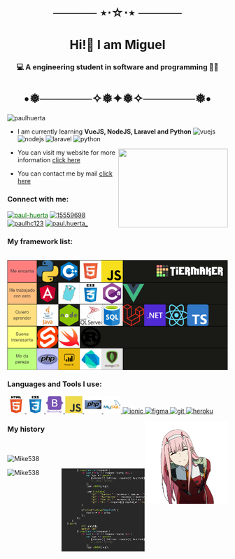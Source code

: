 <h1 align="center">───── ⋆⋅☆⋅⋆ ─────</h1>
<h1 align="center">Hi!👋 I am Miguel</h1>
<h3 align="center">‍💻 A engineering student in software and programming 👨‍💻</h3>
<h1 align="center">•❅──────✧❅✦❅✧──────❅•</h1>

<p align="left"> <img src="https://komarev.com/ghpvc/?username=paulhuerta&label=Profile%20views&color=0e75b6&style=flat-square" alt="paulhuerta" /> </p>

- I am currently learning **VueJS, NodeJS, Laravel and Python** <img src="https://vuejs.org/images/logo.png" alt="vuejs" width="20" eight="20"> <img src="https://nodejs.org/static/images/logos/nodejs-new-pantone-black.svg" alt="nodejs" width="30" eight="30"> <img src="https://laravel.com/img/logomark.min.svg" alt="laravel" width="20" eight="20"> <img src="https://www.python.org/static/img/python-logo.png" alt="python" width="95" eight="45">

<img src="img/waifu.gif" align="right" width="250" height="180" />

- You can visit my website for more information [click here](https://miportafoliomike.netlify.app/)

- You can contact me by mail [click here](mailto:mikealesso768gmail.com)

<h3 align="left">Connect with me:</h3>
<p align="left">
<a href="https://twitter.com/Mike_Gab_UwU" target="blank"><img align="center" src="https://cdn.jsdelivr.net/npm/simple-icons@3.0.1/icons/twitter.svg" style="color: green;" alt="paul-huerta" height="30" width="40"  /></a>
<a href="https://github.com/Mike538" target="blank"><img align="center" src="https://cdn.jsdelivr.net/npm/simple-icons@3.0.1/icons/discord.svg" alt="15559698" height="30" width="40" /></a>
<a href="https://www.facebook.com/Mikedarkness538" target="blank"><img align="center" src="https://cdn.jsdelivr.net/npm/simple-icons@3.0.1/icons/facebook.svg" alt="paulhc123" height="30" width="40" /></a>
<a href="https://www.instagram.com/10293u373y/?hl=es-la" target="blank"><img align="center" src="https://cdn.jsdelivr.net/npm/simple-icons@3.0.1/icons/instagram.svg" alt="paul.huerta_" height="30" width="40" /></a>
</p>  
<h3 align="left">My framework list:</h3>
</br>
<img src="img/my-image.png" align="center"
</br>
</p>
<h3 align="left">Languages and Tools I use:</h3>
<p align="left"><a href="https://www.w3.org/html/" target="_blank"> <img src="https://raw.githubusercontent.com/devicons/devicon/master/icons/html5/html5-original-wordmark.svg" alt="html5" width="40" height="40"/><a href="https://www.w3schools.com/css/" target="_blank"> <img src="https://raw.githubusercontent.com/devicons/devicon/master/icons/css3/css3-original-wordmark.svg" alt="css3" width="40" height="40"/> </a> </a> <a href="https://getbootstrap.com" target="_blank"> <img src="https://raw.githubusercontent.com/devicons/devicon/master/icons/bootstrap/bootstrap-plain-wordmark.svg" alt="bootstrap" width="40" height="40"/> </a><a href="https://developer.mozilla.org/en-US/docs/Web/JavaScript" target="_blank"> <img src="https://raw.githubusercontent.com/devicons/devicon/master/icons/javascript/javascript-original.svg" alt="javascript" width="40" height="40"/> </a><a href="https://www.php.net" target="_blank"> <img src="https://raw.githubusercontent.com/devicons/devicon/master/icons/php/php-original.svg" alt="php" width="40" height="40"/> </a><a href="https://www.mysql.com/" target="_blank"> <img src="https://raw.githubusercontent.com/devicons/devicon/master/icons/mysql/mysql-original-wordmark.svg" alt="mysql" width="40" height="40"/> </a><a href="https://ionicframework.com" target="_blank"> <img src="https://upload.wikimedia.org/wikipedia/commons/d/d1/Ionic_Logo.svg" alt="ionic" width="40" height="40"/> </a><a href="https://www.figma.com/" target="_blank"> <img src="https://www.vectorlogo.zone/logos/figma/figma-icon.svg" alt="figma" width="40" height="40"/> </a> <a href="https://git-scm.com/" target="_blank"> <img src="https://www.vectorlogo.zone/logos/git-scm/git-scm-icon.svg" alt="git" width="40" height="40"/> </a> <a href="https://heroku.com" target="_blank"> <img src="https://www.vectorlogo.zone/logos/heroku/heroku-icon.svg" alt="heroku" width="40" height="40"/> </a> </p>

<img src="img/zerotwo.png" align="right" width="190" height="190" />
<h3 align="left">My history</h3>
</br>
<p><img align="center" src="https://github-readme-stats.vercel.app/api?username=Mike538&show_icons=true&theme=tokyonight" alt="Mike538" /></p>
<img src="img/programing.gif" align="right" width="190" height="190" />
<p><img align="center" src="https://github-readme-stats.vercel.app/api/top-langs?username=Mike538&show_icons=true&locale=en&layout=compact" alt="Mike538" /></p>


